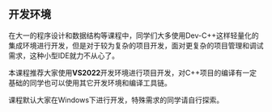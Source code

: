 ## 开发环境

在大一的程序设计和数据结构等课程中，同学们大多使用Dev-C++这样轻量化的集成环境进行开发，但是对于较为复杂的项目开发，面对更复杂的项目管理和调试需求，这种小型IDE就力不从心了。

本课程推荐大家使用**VS2022**开发环境进行项目开发，对C++项目的编译有一定基础的同学也可以使用其它开发环境和编译工具链。

课程默认大家在Windows下进行开发，特殊需求的同学请自行探索。